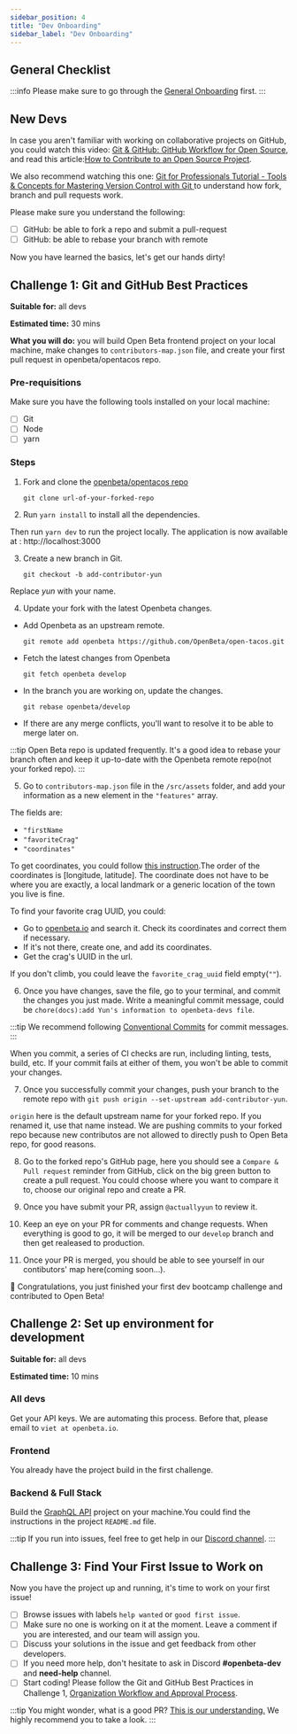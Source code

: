 ```yaml
---
sidebar_position: 4
title: "Dev Onboarding"
sidebar_label: "Dev Onboarding"
---
```


## General Checklist
:::info 
Please make sure to go through the [General Onboarding](./general-onboarding.md) first.
:::

## New Devs
In case you aren't familiar with working on collaborative projects on GitHub, you could watch this video: [Git & GitHub: GitHub Workflow for Open Source](https://www.youtube.com/watch?v=4VY0kHqIqyU), and read this article:[How to Contribute to an Open Source Project](https://css-tricks.com/how-to-contribute-to-an-open-source-project/).

We also recommend watching this one: [Git for Professionals Tutorial - Tools & Concepts for Mastering Version Control with Git
](https://www.youtube.com/watch?v=Uszj_k0DGsg) to understand how fork, branch and pull requests work.

Please make sure you understand the following:
- [ ] GitHub: be able to fork a repo and submit a pull-request
- [ ] GitHub: be able to rebase your branch with remote

Now you have learned the basics, let's get our hands dirty! 

## Challenge 1: Git and GitHub Best Practices

**Suitable for:** all devs

**Estimated time:** 30 mins

**What you will do:** you will build Open Beta frontend project on your local machine, make changes to `contributors-map.json` file, and create your first pull request in openbeta/opentacos repo. 

### Pre-requisitions
Make sure you have the following tools installed on your local machine:
- [ ] Git
- [ ] Node
- [ ] yarn

### Steps

1. Fork and clone the [openbeta/opentacos repo](https://github.com/OpenBeta/open-tacos)

    `git clone url-of-your-forked-repo`

2. Run `yarn install` to install all the dependencies. 

Then run `yarn dev` to run the project locally. The application is now available at : http://localhost:3000

3. Create a new branch in Git.

    `git checkout -b add-contributor-yun`

Replace *yun* with your name.


4. Update your fork with the latest Openbeta changes. 
- Add Openbeta as an upstream remote. 
    
    `git remote add openbeta https://github.com/OpenBeta/open-tacos.git`
- Fetch the latest changes from Openbeta
    
    `git fetch openbeta develop`
- In the branch you are working on, update the changes.
    
    `git rebase openbeta/develop`

- If there are any merge conflicts, you'll want to resolve it to be able to merge later on.

:::tip 
Open Beta repo is updated frequently. It's a good idea to rebase your branch often and keep it up-to-date with the Openbeta remote repo(not your forked repo).
:::

5. Go to `contributors-map.json` file in the `/src/assets` folder, and add your information as a new element in the `"features"` array. 

The fields are:
- `"firstName`
- `"favoriteCrag"`
- `"coordinates"`

To get coordinates, you could follow [this instruction](https://support.google.com/maps/answer/18539?hl=en&co=GENIE.Platform%3DDesktop).The order of the coordinates is [longitude, latitude]. The coordinate does not have to be where you are exactly, a local landmark or a generic location of the town you live is fine.

To find your favorite crag UUID, you could:
- Go to [openbeta.io](https://openbeta.io/) and search it. Check its coordinates and correct them if necessary.
- If it's not there, create one, and add its coordinates.
- Get the crag's UUID in the url.

If you don't climb, you could leave the `favorite_crag_uuid` field empty(`""`). 

6. Once you have changes, save the file, go to your terminal, and commit the changes you just made. Write a meaningful commit message, could be `chore(docs):add Yun's information to openbeta-devs file`.

:::tip
We recommend following [Conventional Commits](https://www.conventionalcommits.org/en/v1.0.0/) for commit messages.
:::

When you commit, a series of CI checks are run, including linting, tests, build, etc. If your commit fails at either of them, you won't be able to commit your changes. 

7. Once you successfully commit your changes, push your branch to the remote repo with `git push origin --set-upstream add-contributor-yun`. 

`origin` here is the default upstream name for your forked repo. If you renamed it, use that name instead. We are pushing commits to your forked repo because new contributos are not allowed to directly push to Open Beta repo, for good reasons.

8. Go to the forked repo's GitHub page, here you should see a `Compare & Pull request` reminder from GitHub, click on the big green button to create a pull request. You could choose where you want to compare it to, choose our original repo and create a PR. 

9. Once you have submit your PR, assign `@actuallyyun` to review it.

10. Keep an eye on your PR for comments and change requests. When everything is good to go, it will be merged to our `develop` branch and then get realeased to production.

11. Once your PR is merged, you should be able to see yourself in our contibutors' map here(coming soon...).

🎉 Congratulations, you just finished your first dev bootcamp challenge and contributed to Open Beta!

## Challenge 2: Set up environment for development

**Suitable for:** all devs 

**Estimated time:** 10 mins

### All devs
Get your API keys. We are automating this process. Before that, please email to `viet at openbeta.io`.

### Frontend
You already have the project build in the first challenge.
### Backend & Full Stack
Build the [GraphQL API](https://github.com/OpenBeta/openbeta-graphql) project on your machine.You could find the instructions in the project `README.md` file.

:::tip
If you run into issues, feel free to get help in our [Discord channel](https://discord.com/invite/ptpnWWNkJx).
:::

## Challenge 3: Find Your First Issue to Work on

Now you have the project up and running, it's time to work on your first issue!

- [ ] Browse issues with labels `help wanted` or `good first issue`.
- [ ] Make sure no one is working on it at the moment. Leave a comment if you are interested, and our team will assign you.
- [ ] Discuss your solutions in the issue and get feedback from other developers.
- [ ] If you need more help, don't hesitate to ask in Discord **#openbeta-dev** and **need-help** channel.
- [ ] Start coding! Please follow the Git and GitHub Best Practices in Challenge 1, [Organization Workflow and Approval Process](./general-onboarding.md).

:::tip
You might wonder, what is a good PR? [This is our understanding.](./good-pr.md) We highly recommend you to take a look.
:::